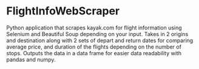 # FlightInfoWebScraper
Python application that scrapes kayak.com for flight information using Selenium and Beautiful Soup depending on your input. Takes in 2 origins and destination along with 2 sets of depart and return dates for comparing average price, and duration of the flights depending on the number of stops. Outputs the data in a data frame for easier data readability with pandas and numpy.
